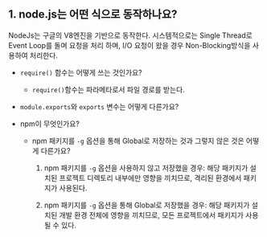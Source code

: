 ## 1. node.js는 어떤 식으로 동작하나요?

  NodeJs는 구글의 V8엔진을 기반으로 동작한다. 시스템적으로는 Single Thread로 Event Loop를 돌며 요청을 처리 하며, I/O 요청이 왔을 경우 Non-Blocking방식을 사용하여 처리한다.  
  
  * `require()` 함수는 어떻게 쓰는 것인가요? 
    - `require()`함수는 파라메타로서 파일 경로를 받는다. 

  * `module.exports`와 `exports` 변수는 어떻게 다른가요?

* npm이 무엇인가요?
  * npm 패키지를 `-g` 옵션을 통해 Global로 저장하는 것과 그렇지 않은 것은 어떻게 다른가요?

    1. npm 패키지를 `-g` 옵션을 사용하지 않고 저장했을 경우: 해당 패키지가 설치된 프로젝트 디렉토리 내부에만 영향을 끼치므로, 격리된 환경에서 패키지가 사용된다.

    2. npm 패키지를 `-g` 옵션을 통해 Global로 저장했을 경우: 해당 패키지가 설치된 개발 환경 전체에 영향을 끼치므로, 모든 프로젝트에서 패키지가 사용될 수 있다.